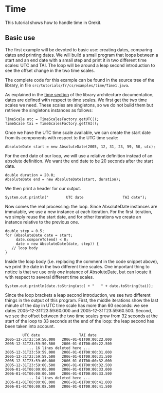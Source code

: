 <!--- Copyright 2002-2014 CS Systèmes d'Information
  Licensed under the Apache License, Version 2.0 (the "License");
  you may not use this file except in compliance with the License.
  You may obtain a copy of the License at
  
    http://www.apache.org/licenses/LICENSE-2.0
  
  Unless required by applicable law or agreed to in writing, software
  distributed under the License is distributed on an "AS IS" BASIS,
  WITHOUT WARRANTIES OR CONDITIONS OF ANY KIND, either express or implied.
  See the License for the specific language governing permissions and
  limitations under the License.
-->

Time
====

This tutorial shows how to handle time in Orekit.

Basic use
---------

The first example will be devoted to basic use: creating dates,
comparing dates and printing dates. We will build a small program
that loops between a start and an end date with a small step and
print it in two different time scales: UTC and TAI. The loop will
be around a leap second introduction to see the offset change
in the two time scales.

The complete code for this example can be found in the source
tree of the library, in file `src/tutorials/fr/cs/examples/time/Time1.java`.

As explained in the [ time section](../architecture/time.html) of the
library architecture documentation, dates are defined with respect to
time scales. We first get the two time scales we need. These scales are
singletons, so we do not build them but retrieve the singletons instances
as follows:

    TimeScale utc = TimeScalesFactory.getUTC();
    TimeScale tai = TimeScalesFactory.getTAI();

Once we have the UTC time scale available, we can create the start date from
its components with respect to the UTC time scale:

    AbsoluteDate start = new AbsoluteDate(2005, 12, 31, 23, 59, 50, utc);

For the end date of our loop, we will use a relative definition instead of
an absolute definition. We want the end date to be 20 seconds after the
start date.
  
    double duration = 20.0;
    AbsoluteDate end = new AbsoluteDate(start, duration);

We then print a header for our output.
  
    System.out.println("        UTC date                  TAI date");

Now comes the real processing: the loop. Since AbsoluteDate instances
are immutable, we use a new instance at each iteration. For the first
iteration, we simply reuse the start date, and for other iterations
we create an instance relative to the previous one.
  
    double step = 0.5;
    for (AbsoluteDate date = start;
         date.compareTo(end) < 0;
         date = new AbsoluteDate(date, step)) {
       // loop body
    }

Inside the loop body (i.e. replacing the comment in the code snippet above),
we print the date in the two different time scales. One important thing to
notice is that we use only _one_ instance of AbsoluteDate, but can locate
it with respect to several different time scales.
  
    System.out.println(date.toString(utc) + "   " + date.toString(tai));

Since the loop brackets a leap second introduction, we see two different things
in the output of this program. First, the middle iterations show the last minute
of the day in UTC time scale has more than 60 seconds: we see dates 2005-12-31T23:59:60.000
and 2005-12-31T23:59:60.500. Second, we see the offset between the two time scales
grow from 32 seconds at the start of the loop to 33 seconds at the end of the loop:
the leap second has been taken into account.
  
            UTC date                  TAI date
    2005-12-31T23:59:50.000   2006-01-01T00:00:22.000
    2005-12-31T23:59:50.500   2006-01-01T00:00:22.500
              ... 16 lines deleted here ...
    2005-12-31T23:59:59.000   2006-01-01T00:00:31.000
    2005-12-31T23:59:59.500   2006-01-01T00:00:31.500
    2005-12-31T23:59:60.000   2006-01-01T00:00:32.000
    2005-12-31T23:59:60.500   2006-01-01T00:00:32.500
    2006-01-01T00:00:00.000   2006-01-01T00:00:33.000
    2006-01-01T00:00:00.500   2006-01-01T00:00:33.500
              ... 14 lines deleted here ...
    2006-01-01T00:00:08.000   2006-01-01T00:00:41.000
    2006-01-01T00:00:08.500   2006-01-01T00:00:41.500


  